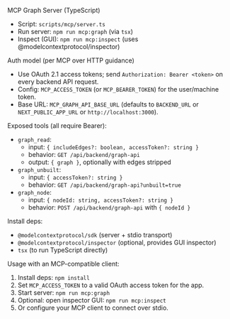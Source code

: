 MCP Graph Server (TypeScript)

- Script: `scripts/mcp/server.ts`
- Run server: `npm run mcp:graph` (via `tsx`)
- Inspect (GUI): `npm run mcp:inspect` (uses @modelcontextprotocol/inspector)

Auth model (per MCP over HTTP guidance)
- Use OAuth 2.1 access tokens; send `Authorization: Bearer <token>` on every backend API request.
- Config: `MCP_ACCESS_TOKEN` (or `MCP_BEARER_TOKEN`) for the user/machine token.
- Base URL: `MCP_GRAPH_API_BASE_URL` (defaults to `BACKEND_URL` or `NEXT_PUBLIC_APP_URL` or `http://localhost:3000`).

Exposed tools (all require Bearer):
- `graph_read`:
  - input: `{ includeEdges?: boolean, accessToken?: string }`
  - behavior: `GET /api/backend/graph-api`
  - output: `{ graph }`, optionally with edges stripped
- `graph_unbuilt`:
  - input: `{ accessToken?: string }`
  - behavior: `GET /api/backend/graph-api?unbuilt=true`
- `graph_node`:
  - input: `{ nodeId: string, accessToken?: string }`
  - behavior: `POST /api/backend/graph-api` with `{ nodeId }`

Install deps:
- `@modelcontextprotocol/sdk` (server + stdio transport)
- `@modelcontextprotocol/inspector` (optional, provides GUI inspector)
- `tsx` (to run TypeScript directly)

Usage with an MCP-compatible client:
1) Install deps: `npm install`
2) Set `MCP_ACCESS_TOKEN` to a valid OAuth access token for the app.
3) Start server: `npm run mcp:graph`
4) Optional: open inspector GUI: `npm run mcp:inspect`
5) Or configure your MCP client to connect over stdio.
